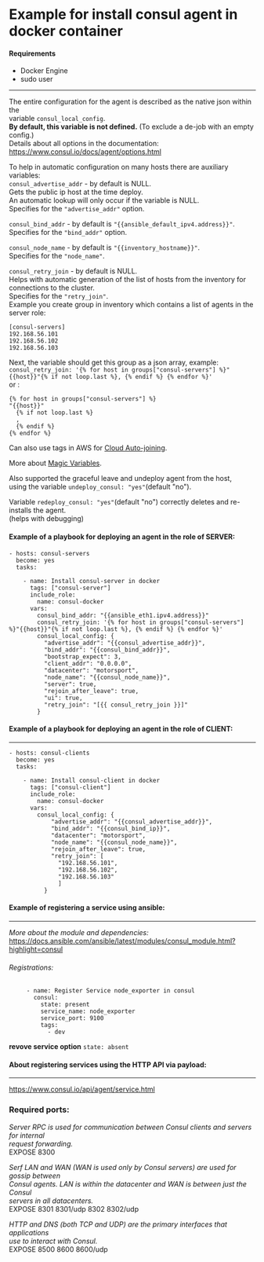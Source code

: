 # Example for install consul agent in docker container  
#### Requirements  

- Docker Engine  
- sudo user

---
The entire configuration for the agent is described as the native json within the  
variable `consul_local_config`.  
**By default, this variable is not defined.** (To exclude a de-job with an empty config.)  
Details about all options in the documentation:     
<https://www.consul.io/docs/agent/options.html>  

To help in automatic configuration on many hosts there are auxiliary variables:  
`consul_advertise_addr` - by default is NULL.  
Gets the public ip host at the time deploy.  
An automatic lookup will only occur if the variable is NULL.  
Specifies for the `"advertise_addr"` option.  

`consul_bind_addr` - by default is `"{{ansible_default_ipv4.address}}"`.  
Specifies for the `"bind_addr"` option.

`consul_node_name` - by default is `"{{inventory_hostname}}"`.  
Specifies for the `"node_name"`.

`consul_retry_join` - by default is NULL.  
Helps with automatic generation of the list of hosts from the inventory for connections to the cluster.  
Specifies for the `"retry_join"`.  
Example you create group in inventory which contains a list of agents in the server role:  
```
[consul-servers]  
192.168.56.101  
192.168.56.102  
192.168.56.103  
```
Next, the variable should get this group as a json array, example:  
`consul_retry_join: '{% for host in groups["consul-servers"] %}"{{host}}"{% if not loop.last %}, {% endif %} {% endfor %}'`  
or :
```
{% for host in groups["consul-servers"] %}
"{{host}}"
  {% if not loop.last %}
  , 
  {% endif %} 
{% endfor %}
```
Can also use tags in AWS for [Cloud Auto-joining](https://www.consul.io/docs/agent/cloud-auto-join.html).

More about [Magic Variables](https://docs.ansible.com/ansible/latest/user_guide/playbooks_variables.html#magic-variables-and-how-to-access-information-about-other-hosts).

Also supported the graceful leave and undeploy agent from the host,  
using the variable `undeploy_consul: "yes"`(default "no").

Variable `redeploy_consul: "yes"`(default "no") correctly deletes and re-installs the agent.  
(helps with debugging)  

#### Example of a playbook for deploying an agent in the role of SERVER:
```
- hosts: consul-servers
  become: yes
  tasks:

    - name: Install consul-server in docker
      tags: ["consul-server"]
      include_role:
        name: consul-docker
      vars:
        consul_bind_addr: "{{ansible_eth1.ipv4.address}}"
        consul_retry_join: '{% for host in groups["consul-servers"] %}"{{host}}"{% if not loop.last %}, {% endif %} {% endfor %}'
        consul_local_config: {
          "advertise_addr": "{{consul_advertise_addr}}",
          "bind_addr": "{{consul_bind_addr}}",
          "bootstrap_expect": 3,
          "client_addr": "0.0.0.0",
          "datacenter": "motorsport",
          "node_name": "{{consul_node_name}}",
          "server": true,
          "rejoin_after_leave": true,
          "ui": true,
          "retry_join": "[{{ consul_retry_join }}]"
        }
```

#### Example of a playbook for deploying an agent in the role of CLIENT:
---
```
- hosts: consul-clients
  become: yes
  tasks:

    - name: Install consul-client in docker
      tags: ["consul-client"]
      include_role:
        name: consul-docker
      vars:
        consul_local_config: {
            "advertise_addr": "{{consul_advertise_addr}}",
            "bind_addr": "{{consul_bind_ip}}",
            "datacenter": "motorsport",
            "node_name": "{{consul_node_name}}",
            "rejoin_after_leave": true,
            "retry_join": [ 
              "192.168.56.101",
              "192.168.56.102",
              "192.168.56.103"
              ]
          }

```

#### Example of registering a service using ansible:
---
*More about the module and dependencies:*     
<https://docs.ansible.com/ansible/latest/modules/consul_module.html?highlight=consul>  

###### Registrations:
```
     - name: Register Service node_exporter in consul
       consul:
         state: present
         service_name: node_exporter
         service_port: 9100
         tags:
           - dev
```
**revove service option**
`state: absent`

#### About registering services using the HTTP API via payload:
---
<https://www.consul.io/api/agent/service.html>  

### Required ports:

*Server RPC is used for communication between Consul clients and servers for internal*     
*request forwarding.*    
EXPOSE 8300

*Serf LAN and WAN (WAN is used only by Consul servers) are used for gossip between*    
*Consul agents. LAN is within the datacenter and WAN is between just the Consul*    
*servers in all datacenters.*    
EXPOSE 8301 8301/udp 8302 8302/udp

*HTTP and DNS (both TCP and UDP) are the primary interfaces that applications*    
*use to interact with Consul.*     
EXPOSE 8500 8600 8600/udp
